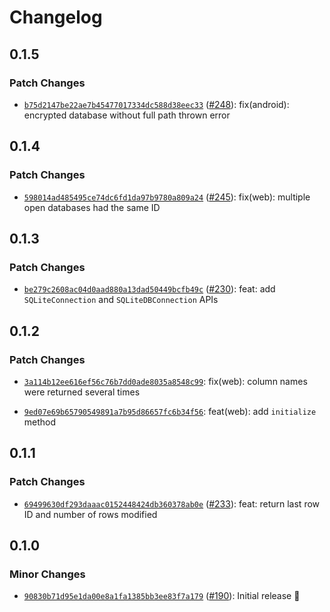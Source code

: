 # Changelog

## 0.1.5

### Patch Changes

- [`b75d2147be22ae7b45477017334dc588d38eec33`](https://github.com/capawesome-team/capacitor-plugins-sponsorware/commit/b75d2147be22ae7b45477017334dc588d38eec33) ([#248](https://github.com/capawesome-team/capacitor-plugins-sponsorware/pull/248)): fix(android): encrypted database without full path thrown error

## 0.1.4

### Patch Changes

- [`598014ad485495ce74dc6fd1da97b9780a809a24`](https://github.com/capawesome-team/capacitor-plugins-sponsorware/commit/598014ad485495ce74dc6fd1da97b9780a809a24) ([#245](https://github.com/capawesome-team/capacitor-plugins-sponsorware/pull/245)): fix(web): multiple open databases had the same ID

## 0.1.3

### Patch Changes

- [`be279c2608ac04d0aad880a13dad50449bcfb49c`](https://github.com/capawesome-team/capacitor-plugins-sponsorware/commit/be279c2608ac04d0aad880a13dad50449bcfb49c) ([#230](https://github.com/capawesome-team/capacitor-plugins-sponsorware/pull/230)): feat: add `SQLiteConnection` and `SQLiteDBConnection` APIs

## 0.1.2

### Patch Changes

- [`3a114b12ee616ef56c76b7dd0ade8035a8548c99`](https://github.com/capawesome-team/capacitor-plugins-sponsorware/commit/3a114b12ee616ef56c76b7dd0ade8035a8548c99): fix(web): column names were returned several times

- [`9ed07e69b65790549891a7b95d86657fc6b34f56`](https://github.com/capawesome-team/capacitor-plugins-sponsorware/commit/9ed07e69b65790549891a7b95d86657fc6b34f56): feat(web): add `initialize` method

## 0.1.1

### Patch Changes

- [`69499630df293daaac0152448424db360378ab0e`](https://github.com/capawesome-team/capacitor-plugins-sponsorware/commit/69499630df293daaac0152448424db360378ab0e) ([#233](https://github.com/capawesome-team/capacitor-plugins-sponsorware/pull/233)): feat: return last row ID and number of rows modified

## 0.1.0

### Minor Changes

- [`90830b71d95e1da00e8a1fa1385bb3ee83f7a179`](https://github.com/capawesome-team/capacitor-plugins-sponsorware/commit/90830b71d95e1da00e8a1fa1385bb3ee83f7a179) ([#190](https://github.com/capawesome-team/capacitor-plugins-sponsorware/pull/190)): Initial release 🎉
